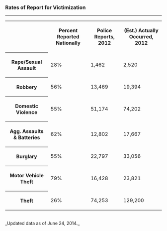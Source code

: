 
### Rates of Report for Victimization

<hr>
<table class="victim-table">
     <tr>
        <td>
        </td>
        <th>
            <p>Percent Reported Nationally</p>
        </th>
        <th>
            <p>Police Reports, 2012</p>
        </th>
        <th>
            <p>(Est.) Actually Occurred, 2012</p>
        </th>    
    </tr>
    <tr>
        <th>
            <p>Rape/Sexual Assault</p>
        </th>
        <td>
            <p>28%</p>
        </td>
        <td>
            <p>1,462</p>
        </td>
        <td>
            <p>2,520</p>
        </td>
    </tr>
    <tr>
        <th>
            <p>Robbery</p>
        </th>
        <td>
            <p>56%</p>
        </td>
        <td>
            <p>13,469</p>
        </td>
        <td>
            <p>19,394</p>
        </td>
    </tr>
    <tr>
        <th>
            <p>Domestic Violence</p>
        </th>
        <td>
            <p>55%</p>
        </td>
        <td>
            <p>51,174</p>
        </td>
        <td>
            <p>74,202</p>
        </td>
    </tr>
    <tr>
        <th>
            <p>Agg. Assaults & Batteries</p>
        </th>
        <td>
            <p>62%</p>
        </td>
        <td>
            <p>12,802</p>
        </td>
        <td>
            <p>17,667</p>
        </td>
    </tr>
    <tr>
        <th>
            <p>Burglary</p>
        </th>
        <td>
            <p>55%</p>
        </td>
        <td>
            <p>22,797</p>
        </td>
        <td>
            <p>33,056</p>
        </td>
    </tr>
    <tr>
        <th>
            <p>Motor Vehicle Theft</p>
        </th>
        <td>
            <p>79%</p>
        </td>
        <td>
            <p>16,428</p>
        </td>
        <td>
            <p>23,821</p>
        </td>
    </tr>
    <tr>
        <th>
            <p>Theft</p>
        </th>
        <td>
            <p>26%</p>
        </td>
        <td>
            <p>74,253</p>
        </td>
        <td>
            <p>129,200</p>
        </td>
    </tr>
</table>
<br>
_Updated data as of June 24, 2014._
